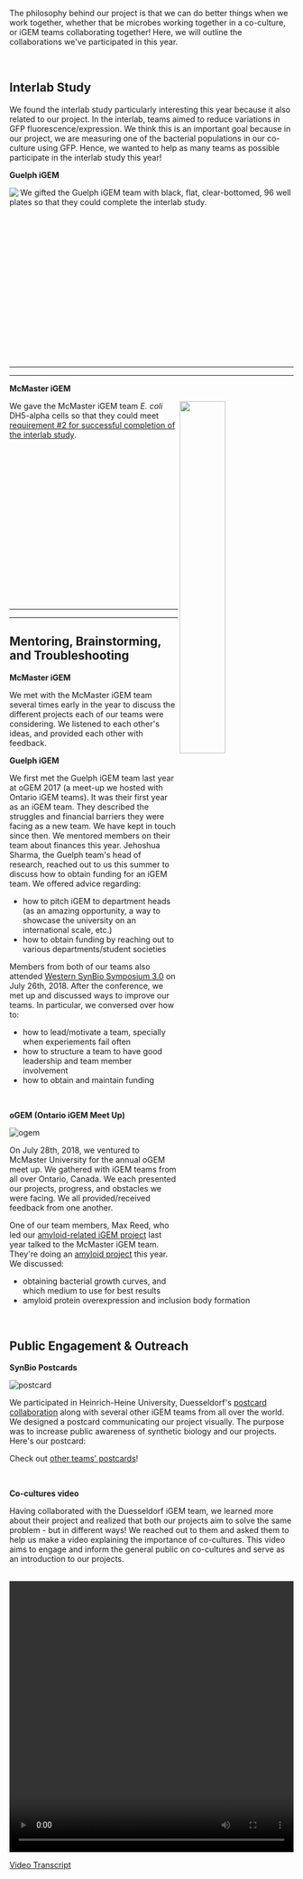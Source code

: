 The philosophy behind our project is that we can do better things when we work together, whether that be microbes working together in a co-culture, or iGEM teams collaborating together! Here, we will outline the collaborations we've participated in this year.

&nbsp;

## Interlab Study
We found the interlab study particularly interesting this year because it also related to our project. In the interlab, teams aimed to reduce variations in GFP fluorescence/expression. We think this is an important goal because in our project, we are measuring one of the bacterial populations in our co-culture using GFP. Hence, we wanted to help as many teams as possible participate in the interlab study this year!

**Guelph iGEM** 

<img align="left" src="http://parts.igem.org/wiki/images/7/75/T--Waterloo-Collaborations_guelph.jpeg">

We gifted the Guelph iGEM team with black, flat, clear-bottomed, 96 well plates so that they could complete the interlab study.

<br><br><br><br><br><br><br><br><br><br><br><br><br><br><br>

__________________________
___________________________

**McMaster iGEM** 

<img align="right" width="40%" src="http://parts.igem.org/wiki/images/4/4b/T--Waterloo-Collaborations_mGEM.jpg">

We gave the McMaster iGEM team *E. coli* DH5-alpha cells so that they could meet [requirement #2 for successful completion of the interlab study](http://2018.igem.org/Measurement/InterLab).

<br><br><br><br><br><br><br><br><br><br><br><br><br><br><br><br>

__________________________
___________________________


## Mentoring, Brainstorming, and Troubleshooting


**McMaster iGEM**

We met with the McMaster iGEM team several times early in the year to discuss the different projects each of our teams were considering. We listened to each other's ideas, and provided each other with feedback. 

**Guelph iGEM** 

We first met the Guelph iGEM team last year at oGEM 2017 (a meet-up we hosted with Ontario iGEM teams). It was their first year as an iGEM team. They described the struggles and financial barriers they were facing as a new team. We have kept in touch since then. We mentored members on their team about finances this year. Jehoshua Sharma, the Guelph team's head of research, reached out to us this summer to discuss how to obtain funding for an iGEM team. We offered advice regarding: 
 - how to pitch iGEM to department heads (as an amazing opportunity, a way to showcase the university on an international scale, etc.) 
 - how to obtain funding by reaching out to various departments/student societies
 
Members from both of our teams also attended [Western SynBio Symposium 3.0](https://www.synbiowestern.com/) on July 26th, 2018. After the conference, we met up and discussed ways to improve our teams. In particular, we conversed over how to:
 - how to lead/motivate a team, specially when experiements fail often
 - how to structure a team to have good leadership and team member involvement
 - how to obtain and maintain funding
 
 <br>
 
**oGEM (Ontario iGEM Meet Up)**

![ogem](http://2018.igem.org/wiki/images/0/06/T--Waterloo--Collaborations_ogem.jpg) 

On July 28th, 2018, we ventured to McMaster University for the annual oGEM meet up. We gathered with iGEM teams from all over Ontario, Canada. We each presented our projects, progress, and obstacles we were facing. We all provided/received feedback from one another. 

One of our team members, Max Reed, who led our [amyloid-related iGEM project](http://2017.igem.org/Team:Waterloo) last year talked to the McMaster iGEM team. They're doing an [amyloid project](http://2018.igem.org/Team:McMaster) this year. We discussed: 
 - obtaining bacterial growth curves, and which medium to use for best results
 - amyloid protein overexpression and inclusion body formation 

<br>

## Public Engagement & Outreach

**SynBio Postcards**
 
![postcard](http://2018.igem.org/wiki/images/b/b2/T--Waterloo--Collaborations_Postcard.jpg) 

We participated in Heinrich-Heine University, Duesseldorf's [postcard collaboration](http://2018.igem.org/Teams/Collaborations#collab_1) along with several other iGEM teams from all over the world. We designed a postcard communicating our project visually. The purpose was to increase public awareness of synthetic biology and our projects. Here's our postcard: 

Check out [other teams' postcards](http://2018.igem.org/Team:Duesseldorf/Collaborations)! 

<br>

**Co-cultures video**

Having collaborated with the Duesseldorf iGEM team, we learned more about their project and realized that both our projects aim to solve the same problem - but in different ways! We reached out to them and asked them to help us make a video explaining the importance of co-cultures. This video aims to engage and inform the general public on co-cultures and serve as an introduction to our projects.

<br>

<video width="100%" height="480" controls>
<source src="http://2018.igem.org/wiki/images/e/e2/T--Waterloo--Collaborations_coculturevid.mov" type="video/mp4">
</video>

[Video Transcript](http://2018.igem.org/wiki/images/b/b5/T--Waterloo--CoCultureTranscript.pdf) 
 
 
